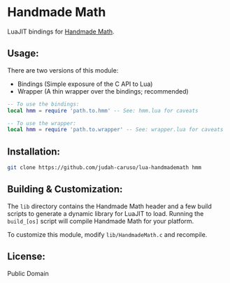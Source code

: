 # Handmade Math

LuaJIT bindings for [Handmade Math](https://github.com/HandmadeMath/HandmadeMath).


## Usage:

There are two versions of this module:
   - Bindings (Simple exposure of the C API to Lua)
   - Wrapper (A thin wrapper over the bindings; recommended)

```lua
-- To use the bindings:
local hmm = require 'path.to.hmm' -- See: hmm.lua for caveats

-- To use the wrapper:
local hmm = require 'path.to.wrapper' -- See: wrapper.lua for caveats
```


## Installation:

```sh
git clone https://github.com/judah-caruso/lua-handmademath hmm
```

## Building & Customization:

The `lib` directory contains the Handmade Math header and a few build scripts to
generate a dynamic library for LuaJIT to load. Running the `build_[os]` script
will compile Handmade Math for your platform.

To customize this module, modify `lib/HandmadeMath.c` and recompile.


## License:

Public Domain
